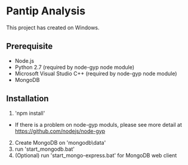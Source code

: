 # Pantip Analysis

This project has created on Windows.

## Prerequisite
- Node.js
- Python 2.7 (required by node-gyp node module)
- Microsoft Visual Studio C++ (required by node-gyp node module)
- MongoDB

## Installation
1. 'npm install'
 * If there is a problem on node-gyp moduls, please see more detail at https://github.com/nodejs/node-gyp
2. Create MongoDB on 'mongodb\data'
3. run 'start_mongodb.bat'
4. (Optional) run 'start_mongo-express.bat' for MongoDB web client
